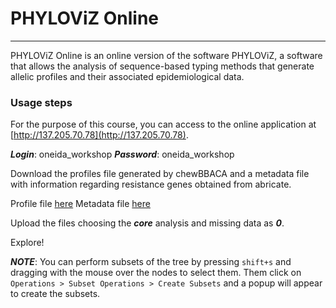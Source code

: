 # PHYLOViZ Online

---

PHYLOViZ Online is an online version of the software PHYLOViZ, a software that allows the analysis of sequence-based typing methods that generate allelic profiles and their associated epidemiological data.

### Usage steps

For the purpose of this course, you can access to the online application at [http://137.205.70.78](http://137.205.70.78).

***Login***: oneida_workshop
***Password***: oneida_workshop

Download the profiles file generated by chewBBACA and a metadata file with information regarding resistance genes obtained from abricate.

Profile file [here]()
Metadata file [here]()

Upload the files choosing the ***core*** analysis and missing data as ***0***.

Explore!

***NOTE***: You can perform subsets of the tree by pressing `shift+s` and dragging with the mouse over the nodes to select them. Them click on `Operations > Subset Operations > Create Subsets` and a popup will appear to create the subsets.
